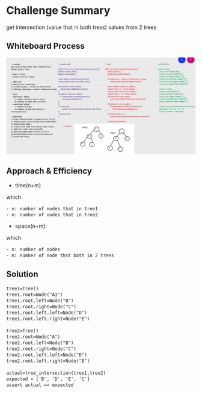 # Challenge Summary
get intersection (value that in both tress) values from 2 trees

## Whiteboard Process
![whiteboard](tree_intersection/cha.32.PNG)

## Approach & Efficiency
- time(n+m)

which 

    - n: number of nodes that in tree1
    - m: number of nodes that in tree2
- space(n+m): 

which 

    - n: number of nodes
    - m: number of node thst both in 2 trees

## Solution
    tree1=Tree()
    tree1.root=Node("A1")
    tree1.root.left=Node("B")
    tree1.root.right=Node("C")
    tree1.root.left.left=Node("D")
    tree1.root.left.right=Node("E")

    tree2=Tree()
    tree2.root=Node("A")
    tree2.root.left=Node("B")
    tree2.root.right=Node("C")
    tree2.root.left.left=Node("D")
    tree2.root.left.right=Node("E")

    actual=tree_intersection(tree1,tree2)
    expected = ['B', 'D', 'E', 'C']
    assert actual == expected
